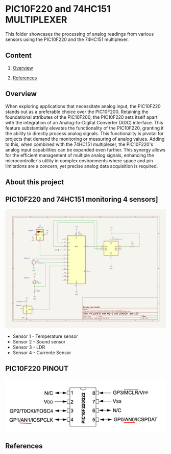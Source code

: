 # PIC10F220 and 74HC151 MULTIPLEXER 

This folder showcases the processing of analog readings from various sensors using the PIC10F220 and the 74HC151 multiplexer.


## Content

1. [Overview](#overview)

8. [References](#references)



## Overview

When exploring applications that necessitate analog input, the PIC10F220 stands out as a preferable choice over the PIC10F200. Retaining the foundational attributes of the PIC10F200, the PIC10F220 sets itself apart with the integration of an Analog-to-Digital Converter (ADC) interface. This feature substantially elevates the functionality of the PIC10F220, granting it the ability to directly process analog signals. This functionality is pivotal for projects that demand the monitoring or measuring of analog values. Adding to this, when combined with the 74HC151 multiplexer, the PIC10F220's analog input capabilities can be expanded even further. This synergy allows for the efficient management of multiple analog signals, enhancing the microcontroller's utility in complex environments where space and pin limitations are a concern, yet precise analog data acquisition is required.


## About this project 



## PIC10F220 and 74HC151 monitoring 4 sensors] 


![PIC10F220 and 74HC151 monitoring 4 sensors](./SCHEMATIC_pic10f220_74hc151_4_sensors.jpg)

- Sensor 1 - Temperature sensor
- Sensor 2 - Sound sensor 
- Sensor 3 - LDR
- Sensor 4 - Currente Sensor


## PIC10F220 PINOUT


![PIC10F220 PINOUT](../../../images/PIC10F220_PINOUT.png)




## References

